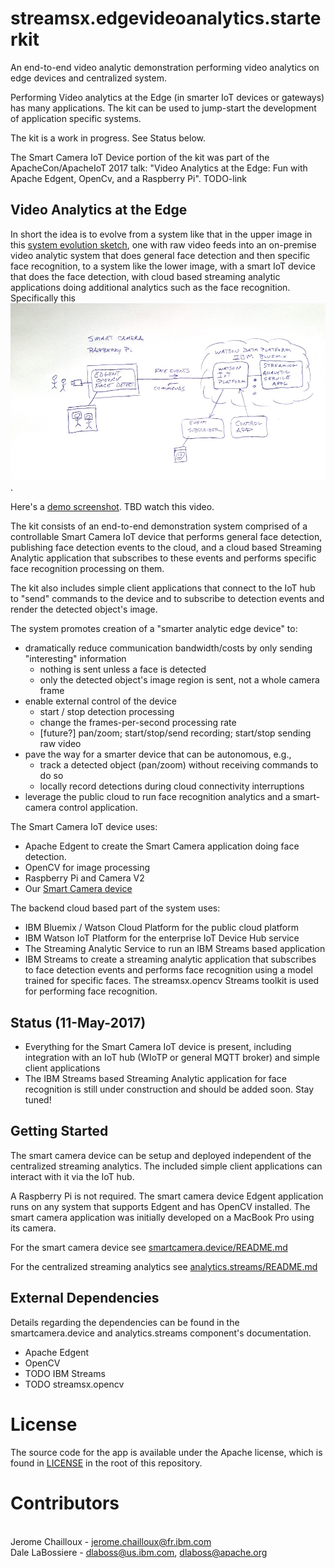# streamsx.edgevideoanalytics.starterkit

An end-to-end video analytic demonstration performing video analytics on edge devices and centralized system.

Performing Video analytics at the Edge (in smarter IoT devices or gateways)
has many applications.
The kit can be used to jump-start the development of application
specific systems.

The kit is a work in progress.  See Status below.

The Smart Camera IoT Device portion of the kit was part of the 
ApacheCon/ApacheIoT 2017 talk:
"Video Analytics at the Edge: Fun with Apache Edgent, OpenCv, and a Raspberry Pi".
TODO-link

## Video Analytics at the Edge
  
In short the idea is to evolve from a system like that in the upper image
in this [system evolution sketch](readmeImg/sketch1.jpg),
one with raw video feeds into an on-premise video analytic system that does
general face detection and then specific face recognition,
to a system like the lower image, with a smart IoT device that does 
the face detection, with cloud based streaming analytic applications doing
additional analytics such as the face recognition.  
Specifically this ![system sketch](readmeImg/sketch2.jpg).
    
Here's a [demo screenshot](readmeImg/faceDetect-demo-screenshot.png).  TBD watch this video.

The kit consists of an end-to-end demonstration system comprised of a 
controllable Smart Camera IoT device that performs general face detection,
publishing face detection events to the cloud, and a cloud based 
Streaming Analytic application that subscribes to these events and
performs specific face recognition processing on them.

The kit also includes simple client applications that connect to the
IoT hub to "send" commands to the device and to subscribe to detection
events and render the detected object's image.


The system promotes creation of a "smarter analytic edge device" to:
  - dramatically reduce communication bandwidth/costs by only
    sending "interesting" information
    - nothing is sent unless a face is detected
    - only the detected object's image region is sent, not a whole camera frame
  - enable external control of the device
    - start / stop detection processing
    - change the frames-per-second processing rate
    - [future?] pan/zoom; start/stop/send recording; start/stop sending raw video
  - pave the way for a smarter device that can be autonomous, e.g.,
    - track a detected object (pan/zoom) without receiving commands to do so
    - locally record detections during cloud connectivity interruptions
  - leverage the public cloud to run face recognition
    analytics and a smart-camera control application.


The Smart Camera IoT device uses:
  - Apache Edgent to create the Smart Camera application doing face detection.
  - OpenCV for image processing
  - Raspberry Pi and Camera V2
  - Our [Smart Camera device](readmeImg/smart-camera.jpg)

The backend cloud based part of the system uses:
  - IBM Bluemix / Watson Cloud Platform for the public cloud platform
  - IBM Watson IoT Platform for the enterprise IoT Device Hub service
  - The Streaming Analytic Service to run an IBM Streams based application
  - IBM Streams to create a streaming analytic application that subscribes
    to face detection events and performs face recognition using a model
    trained for specific faces. The streamsx.opencv Streams toolkit 
    is used for performing face recognition.

## Status (11-May-2017)

  - Everything for the Smart Camera IoT device is present, including
    integration with an IoT hub (WIoTP or general MQTT broker) and
    simple client applications
  - The IBM Streams based Streaming Analytic application for face recognition
    is still under construction and should be added soon.  Stay tuned!

## Getting Started

The smart camera device can be setup and deployed independent of the centralized streaming analytics.  The included simple client applications can interact with it via the IoT hub.

A Raspberry Pi is not required.  The smart camera device Edgent application runs on any system that supports Edgent and has OpenCV installed.  The smart camera application was initially developed on a MacBook Pro using its camera.

For the smart camera device see [smartcamera.device/README.md](smartcamera.device/README.md)

For the centralized streaming analytics see [analytics.streams/README.md](analytics.streams/README.md)
  
## External Dependencies

Details regarding the dependencies can be found in the smartcamera.device and analytics.streams component's documentation.

  - Apache Edgent
  - OpenCV
  - TODO IBM Streams
  - TODO streamsx.opencv

# License

The source code for the app is available under the Apache license, which is found in [LICENSE](LICENSE) in the root of this repository.

# Contributors

<br>Jerome Chailloux - jerome.chailloux@fr.ibm.com
<br>Dale LaBossiere  - dlaboss@us.ibm.com, dlaboss@apache.org
